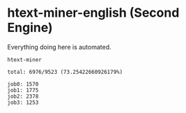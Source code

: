 # htext-miner-english (Second Engine)

Everything doing here is automated.

```
htext-miner

total: 6976/9523 (73.25422660926179%)

job0: 1570
job1: 1775
job2: 2378
job3: 1253
```
